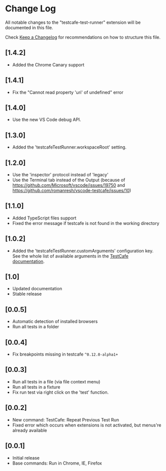 # Change Log
All notable changes to the "testcafe-test-runner" extension will be documented in this file.

Check [Keep a Changelog](http://keepachangelog.com/) for recommendations on how to structure this file.

## [1.4.2]
- Added the Chrome Canary support

## [1.4.1]
- Fix the "Cannot read property 'uri' of undefined" error

## [1.4.0]
- Use the new VS Code debug API.

## [1.3.0]
- Added the 'testcafeTestRunner.workspaceRoot' setting.

## [1.2.0]
 - Use the 'inspector' protocol instead of 'legacy'
 - Use the Terminal tab instead of the Output (because of https://github.com/Microsoft/vscode/issues/19750 and https://github.com/romanresh/vscode-testcafe/issues/10)

## [1.1.0]
 - Added TypeScript files support
 - Fixed the error message if testcafe is not found in the working directory

## [1.0.2]
 - Added the 'testcafeTestRunner.customArguments' configuration key. See the whole list of available arguments in the [TestCafe documentation](https://devexpress.github.io/testcafe/documentation/using-testcafe/command-line-interface.html#options).

## [1.0]
 - Updated documentation
 - Stable release

## [0.0.5]
 - Automatic detection of installed browsers
 - Run all tests in a folder

## [0.0.4]
- Fix breakpoints missing in testcafe `^0.12.0-alpha1+`

## [0.0.3]
- Run all tests in a file (via file context menu)
- Run all tests in a fixture
- Fix run test via right click on the 'test' function.

## [0.0.2]
- New command: TestCafe: Repeat Previous Test Run
- Fixed error which occurs when extensions is not activated, but menus're already available

## [0.0.1]
- Initial release
- Base commands: Run in Chrome, IE, Firefox